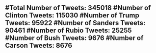 #Total Number of Tweets: 345018 
#Number of Clinton Tweets: 115030
#Number of Trump Tweets: 95922
#Number of Sanders Tweets: 90461
#Number of Rubio Tweets: 25255
#Number of Bush Tweets: 9676
#Number of Carson Tweets: 8676
---
